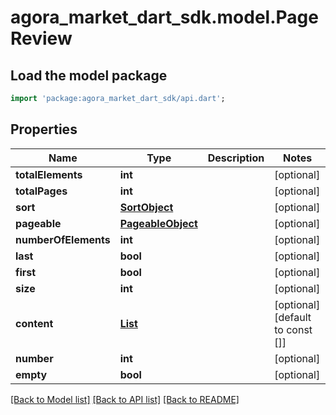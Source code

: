 # agora_market_dart_sdk.model.PageReview

## Load the model package
```dart
import 'package:agora_market_dart_sdk/api.dart';
```

## Properties
Name | Type | Description | Notes
------------ | ------------- | ------------- | -------------
**totalElements** | **int** |  | [optional] 
**totalPages** | **int** |  | [optional] 
**sort** | [**SortObject**](SortObject.md) |  | [optional] 
**pageable** | [**PageableObject**](PageableObject.md) |  | [optional] 
**numberOfElements** | **int** |  | [optional] 
**last** | **bool** |  | [optional] 
**first** | **bool** |  | [optional] 
**size** | **int** |  | [optional] 
**content** | [**List<Review>**](Review.md) |  | [optional] [default to const []]
**number** | **int** |  | [optional] 
**empty** | **bool** |  | [optional] 

[[Back to Model list]](../README.md#documentation-for-models) [[Back to API list]](../README.md#documentation-for-api-endpoints) [[Back to README]](../README.md)



